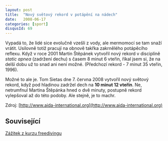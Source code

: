 ```yaml
---
layout: post
title:  "Nový světový rekord v potápění na nádech"
date:   2008-06-17
categories: [sport]
disqusId: 69
---
```

Vypadá to, že lidé sice evolučně vzešli z vody, ale mermomocí se tam snaží vrátit. Usilovně totiž pracují na obnově takřka zakrnělého 
potápěcího reflexu. Když v roce 2001 Martin Štěpánek vytvořil nový rekord v disciplíně _static apnea_ (zadržení dechu) s časem 8 minut 6 
vteřin, říkal jsem si, že na delší dobu už to snad ani není možné. (Předchozí rekord - 7 minut 35 vteřin, 1996).
<!--more-->

Možné to ale je. Tom Sietas dne 7. června 2008 vytvořil nový světový rekord, když pod hladinou zadržel dech na __10 minut 12 vteřin__. Ne, 
netrumfnul Martina Štěpánka hned o dvě minuty, postupně rekord vylepšoval až do této podoby. Ale stejně, je to machr.

Zdroj: [http://www.aida-international.org](http://www.aida-international.org)

Související
------

[Zážitek z kurzu freedivingu](/item/70)